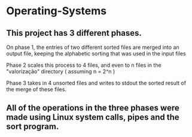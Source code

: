 # Operating-Systems

## This project has 3 different phases.

On phase 1, the entries of two different sorted files are merged into an output file, keeping the alphabetic sorting that was used in the input files

Phase 2 scales this process to 4 files, and even to n files in the "valorização" directory ( assuming n = 2^n )

Phase 3 takes in 4 unsorted files and writes to stdout the sorted result of the merge of these files.


## All of the operations in the three phases were made using Linux system calls, pipes and the sort program.
